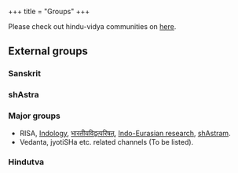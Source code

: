 +++
title = "Groups"
+++

Please check out hindu-vidya communities on [here](../hindu-vidyA/).

## External groups
### Sanskrit
<div class="spreadsheet" src="../groups_sanskrit.toml" fullHeightWithRowsPerScreen=8> </div>  

### shAstra
### Major groups
- RISA, [Indology](http://indology.info/email/), [भारतीयविद्वत्परिषत्](https://groups.google.com/forum/#!forum/bvparishat), [Indo-Eurasian research](https://groups.yahoo.com/neo/groups/Indo-Eurasian_research/conversations/messages), [shAstram](https://groups.google.com/g/shaastram).
- Vedanta, jyotiSHa etc. related channels (To be listed).


<div class="spreadsheet" src="../groups_shAstra.toml" fullHeightWithRowsPerScreen=8> </div>  

### Hindutva
<div class="spreadsheet" src="../groups_hindutva.toml" fullHeightWithRowsPerScreen=8> </div>  
